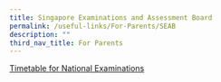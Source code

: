 ```yaml
---
title: Singapore Examinations and Assessment Board
permalink: /useful-links/For-Parents/SEAB
description: ""
third_nav_title: For Parents
---
```

[Timetable for National Examinations](https://www.seab.gov.sg/)